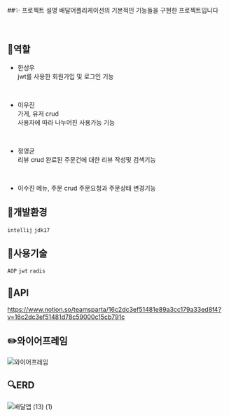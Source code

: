 ##✨ 프로젝트 설명
배달어플리케이션의 기본적인 기능들을 구현한 프로젝트입니다</br>
</br>
</br>

## 📝역할

- 한성우</br>
jwt를 사용한 회원가입 및 로그인 기능</br>
</br>

- 이우진</br>
  가게, 유저 crud</br>
사용자에 따라 나누어진 사용가능 기능</br>
</br>

- 정영균</br>
리뷰 crud
완료된 주문건에 대한 리뷰 작성및 검색기능</br>
</br>

- 이수진
메뉴, 주문 crud
주문요청과 주문상태 변경기능</br>


## 🔧개발환경
```intellij```  ```jdk17``` 


## 🔨사용기술
```AOP```
```jwt```
```radis```


## 📄API
https://www.notion.so/teamsparta/16c2dc3ef51481e89a3cc179a33ed8f4?v=16c2dc3ef51481d78c59000c15cb791c

## ✏️와이어프레임
![와이어프레임](https://github.com/user-attachments/assets/2ef323ee-c35b-4912-8e43-e0fab22dc4b0)


## 🔍️ERD
![배달앱 (13) (1)](https://github.com/user-attachments/assets/ea149329-d7e1-4075-9e3f-9f0b7f134d50)


  
